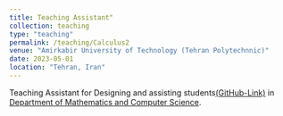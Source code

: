 ```yaml
---
title: Teaching Assistant"
collection: teaching
type: "teaching"
permalink: /teaching/Calculus2
venue: "Amirkabir University of Technology (Tehran Polytechnnic)"
date: 2023-05-01
location: "Tehran, Iran"
---
```


Teaching Assistant for Designing and assisting students[(GitHub-Link)](https://github.com/mosi2002/Calculus2) in [Department of Mathematics and Computer Science](https://math.aut.ac.ir/en).


